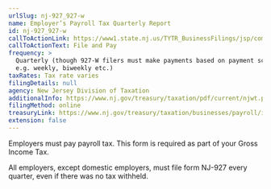```yaml
---
urlSlug: nj-927_927-w
name: Employer’s Payroll Tax Quarterly Report
id: nj-927_927-w
callToActionLink: https://www1.state.nj.us/TYTR_BusinessFilings/jsp/common/Login.jsp?taxcode=45
callToActionText: File and Pay
frequency: >
  Quarterly (though 927-W filers must make payments based on payment schedule
  e.g. weekly, biweekly etc.)
taxRates: Tax rate varies
filingDetails: null
agency: New Jersey Division of Taxation
additionalInfo: https://www.nj.gov/treasury/taxation/pdf/current/njwt.pdf
filingMethod: online
treasuryLink: https://www.nj.gov/treasury/taxation/businesses/payroll/index.shtml
extension: false
---
```


Employers must pay payroll tax. This form is required as part of your Gross Income Tax.

All employers, except domestic employers, must file form NJ-927 every quarter, even if there was no tax withheld.
